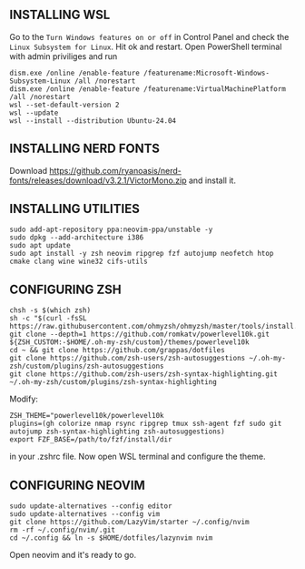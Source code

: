 ## INSTALLING WSL
Go to the `Turn Windows features on or off` in Control Panel and check the `Linux Subsystem for Linux`. Hit ok and restart.
Open PowerShell terminal with admin priviliges and run
```
dism.exe /online /enable-feature /featurename:Microsoft-Windows-Subsystem-Linux /all /norestart
dism.exe /online /enable-feature /featurename:VirtualMachinePlatform /all /norestart
wsl --set-default-version 2
wsl --update
wsl --install --distribution Ubuntu-24.04
```

## INSTALLING NERD FONTS
Download https://github.com/ryanoasis/nerd-fonts/releases/download/v3.2.1/VictorMono.zip
and install it.

## INSTALLING UTILITIES
```
sudo add-apt-repository ppa:neovim-ppa/unstable -y
sudo dpkg --add-architecture i386
sudo apt update
sudo apt install -y zsh neovim ripgrep fzf autojump neofetch htop cmake clang wine wine32 cifs-utils
```

## CONFIGURING ZSH
```
chsh -s $(which zsh)
sh -c "$(curl -fsSL https://raw.githubusercontent.com/ohmyzsh/ohmyzsh/master/tools/install.sh)"
git clone --depth=1 https://github.com/romkatv/powerlevel10k.git ${ZSH_CUSTOM:-$HOME/.oh-my-zsh/custom}/themes/powerlevel10k
cd ~ && git clone https://github.com/grappas/dotfiles
git clone https://github.com/zsh-users/zsh-autosuggestions ~/.oh-my-zsh/custom/plugins/zsh-autosuggestions
git clone https://github.com/zsh-users/zsh-syntax-highlighting.git ~/.oh-my-zsh/custom/plugins/zsh-syntax-highlighting
```
Modify:
```
ZSH_THEME="powerlevel10k/powerlevel10k
plugins=(gh colorize nmap rsync ripgrep tmux ssh-agent fzf sudo git autojump zsh-syntax-highlighting zsh-autosuggestions)
export FZF_BASE=/path/to/fzf/install/dir
```
in your .zshrc file. Now open WSL terminal and configure the theme.


## CONFIGURING NEOVIM
```
sudo update-alternatives --config editor
sudo update-alternatives --config vim
git clone https://github.com/LazyVim/starter ~/.config/nvim
rm -rf ~/.config/nvim/.git
cd ~/.config && ln -s $HOME/dotfiles/lazynvim nvim
```
Open neovim and it's ready to go.
